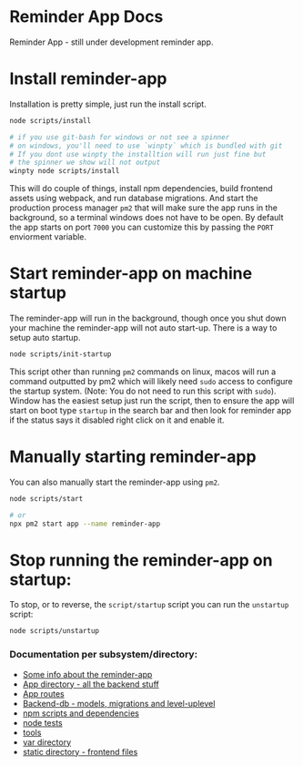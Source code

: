 # Reminder App Docs

Reminder App - still under development reminder app.

# Install reminder-app

Installation is pretty simple, just run the install script.
```bash
node scripts/install

# if you use git-bash for windows or not see a spinner
# on windows, you'll need to use `winpty` which is bundled with git
# If you dont use winpty the installtion will run just fine but
# the spinner we show will not output
winpty node scripts/install
```

This will do couple of things, install npm dependencies, build
frontend assets using webpack, and run database migrations. And
start the production process manager `pm2` that will make sure the app
runs in the background, so a terminal windows does not have to be open.
By default the app starts on port `7000` you can customize this by passing
the `PORT` enviorment variable.

# Start reminder-app on machine startup

The reminder-app will run in the background, though once you shut down
your machine the reminder-app will not auto start-up. There is a way to setup
auto startup.

```bash
node scripts/init-startup
```

This script other than running `pm2` commands on linux, macos will run a command
outputted by pm2 which will likely need `sudo` access to configure the startup system.
(Note: You do not need to run this script with `sudo`).
Window has the easiest setup just run the script, then to ensure the
app will start on boot type `startup` in the search bar and then look for reminder app
if the status says it disabled right click on it and enable it.

# Manually starting reminder-app

You can also manually start the reminder-app using `pm2`.
```bash
node scripts/start 

# or
npx pm2 start app --name reminder-app
```

# Stop running the reminder-app on startup:
To stop, or to reverse, the `script/startup` script you can run the
`unstartup` script:
```bash
node scripts/unstartup
```

### Documentation per subsystem/directory:
  * [Some info about the reminder-app](about.md)
  * [App directory - all the backend stuff](app-directory.md)
  * [App routes](app-directory.md#routes-directory-and-adding-a-route)
  * [Backend-db - models, migrations and level-uplevel](app-directory.md#models-directory)
  * [npm scripts and dependencies](npm-scripts-and-dependencies.md)
  * [node tests](node-tests.md)
  * [tools](tools.md)
  * [var directory](var-directory.md)
  * [static directory - frontend files](static-directory.md)

